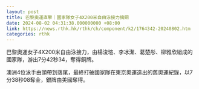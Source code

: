 ```yaml
---
layout: post
title: 巴黎奧運直擊｜國家隊女子4X200米自由泳接力摘銅
date: 2024-08-02 04:31:38.000000000 +08:00
link: https://news.rthk.hk/rthk/ch/component/k2/1764342-20240802.htm
categories: rthk
---
```


巴黎奧運女子4X200米自由泳接力，由楊浚瑄、李冰潔、葛楚彤、柳雅欣組成的國家隊，游出7分42秒34，奪得銅牌。

澳洲4位泳手由頭帶到落尾，最終打破國家隊在東京奧運造出的舊奧運紀錄，以7分38秒08奪金，銀牌由美國奪得。
